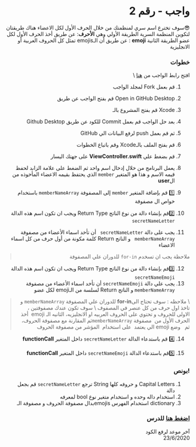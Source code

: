 <div dir="rtl">

# واجب  - رقم 2

 😎سوف تخترع اسم سري لمنظمتك  من خلال الحرف الأول لكل الاعضاء
هناك طريقتان لتكوين المنظمة السرية
 الطريقة الأولي وهي **الأحرف**: عن طريق أخذ الحرف الأول لكل عضو
الطريقة الثانية **emoji** :  عن طريق أن الـemojis    تمثل كل الحروف العربية أو الانجليزية  

  ### خطوات 

 افتح رابط الواجب من [هنا](https://github.com/kuwaitcodes/ios-hw-2) \
1. قم بعمل  Fork لمجلد الواجب  
2. Open in GitHub Desktop قم بفتح الواجب عن طريق
3. Xcode قم بفتح المشروع بالـ
4. بعد حل الواجب قم بعمل Commit للكود عن طريق Github Desktop 
5. ثم قم بعمل push لرفع البيانات الي GitHub 
6. قم بفتح الملف بالـXcode  وقم باتباع الخطوات 

7. قم بضغط علي  **ViewController.swift**  على جهتك اليسار
8. يعمل البرنامج من خلال إدخال اسم واحد ثم الضغط على علامة الزاىد  لحفظ قيمه الاسم و هذا هو المتغير `member`    الذي يحتفظ بقيمه الاعضاء المأخوذه من ال**user**
9. 1️⃣ قم بإضافة المتغير `member`  إلى المصفوفة `memberNameArray`  باستخدام خواص ال مصفوفة  
10. 2️⃣قم بإنشاء دالة من نوع الناتج Return Type  ويجب ان تكون اسم هذه الدالة `secretNameLetter` 
11. يجب على دالة `secretNameLetter `  أن تأخد اسماء الأعضاء من مصفوفة `memberNameArray ` و الناتج Return  كلمة مكونة من أول حرف من كل اسماء الاعضاء
> ملاحظة يجب ان تسخدم  `for-in` للدوران علي المصفوفة 
12. 3️⃣قم بإنشاء دالة من نوع الناتج Return Type  ويجب ان تكون اسم هذه الدالة `secretNameEmoji`
12.  يجب علي دالة `secretNameEmoji`  أن تأخد اسماء الأعضاء من مصفوفة `memberNameArray`  و الناتج Return  لسلسة من الـemoji لكل عضو
> \  ملاحظه : سوف تحتاج الى**for-in**   للدوران علي المصفوفة `memberNameArray` و تاخذ اول حرف من كل عنصر في المصفوف
>\ سوف تكون عندك مصفوفتين ، الاولى للحروف و تحتوي على الحروف العربيه او الانجليزيه، الثانيه الـ emoji
>  أخذ الحرف الأول من  مصفوفة `memberNameArray`ثم المقارنة مع مصفوفة الحروف،  ثم   وضع emoji الي يعتمد  على استخدام  المؤشر من مصفوفة الحروف

14. 4️⃣ قم باستدعاء الدالة `secretNameLetter` داخل المتغير  **functionCall**

15. 5️⃣قم باستدعاء الدالة `secretNameEmoji` داخل المتغير  **functionCall**



 
### !بونص 
1.  Capital Letters و حروفه كلها String  ترجع `secretNameLetter` قم بجعل  دالة  
2. استخدام داله وحده و استخدام متغير نوع bool لمعرفه
3.  dictionary استخدام الفهرس emojisبدال  مصفوفة الحروف و مصفوفة الـ 
### [اضغط هنا](https://app.code.kw/%D8%A8%D8%B1%D9%85%D8%AC%D8%A9-%D8%AA%D8%B7%D8%A8%D9%8A%D9%82%D8%A7%D8%AA-%D8%A7%D9%84%D8%A7%D9%8A%D9%81%D9%88%D9%86-%D9%85%D8%B9-%D8%B3%D9%88%D9%8A%D9%81%D8%AA-Swift-KFAS/%D8%A7%D9%84%D9%85%D8%AC%D9%85%D9%88%D8%B9%D8%A7%D8%AA-%D9%88-%D8%A7%D9%84%D8%AA%D8%AD%D9%83%D9%85-%D9%88-%D8%A7%D9%84%D8%AF%D9%88%D8%A7%D9%84-collections-control-functions-KFAS) للدرس


آخر موعد لرفع الكود\
23/6/2020
</div>
